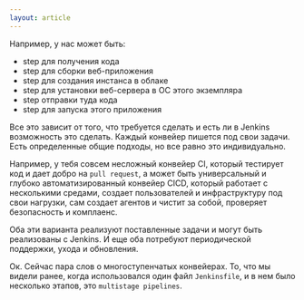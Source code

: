 ```yaml
---
layout: article
---
```

Например, у нас может быть:
- step для получения кода
- step для сборки веб-приложения
- step для создания инстанса в облаке
- step для установки веб-сервера в ОС этого экземпляра
- step отправки туда кода
- step для запуска этого приложения

Все это зависит от того, что требуется сделать и есть ли в Jenkins возможность это сделать. Каждый конвейер пишется под свои задачи. Есть определенные общие подходы, но все равно это индивидуально.

Например, у тебя совсем несложный конвейер CI, который тестирует код и дает добро на `pull request`, а может быть универсальный и глубоко автоматизированный конвейер СICD, который работает с несколькими средами, создает пользователей и инфраструктуру под свои нагрузки, сам создает агентов и чистит за собой, проверяет безопасность и комплаенс.

Оба эти варианта реализуют поставленные задачи и могут быть реализованы с Jenkins. И еще оба потребуют периодической поддержки, ухода и обновления.

Ок. Сейчас пара слов о многоступенчатых конвейерах. То, что мы видели ранее, когда использовался один файл `Jenkinsfile`, и в нем было несколько этапов, это `multistage pipelines`.
